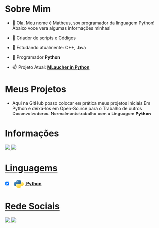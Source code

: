 # Sobre Mim
  
- 👋 Ola, Meu nome é Matheus, sou programador da linguagem Python! Abaixo voce vera
algumas informações minhas!

- 👀 Criador de scripts e Códigos

- 📖 Estudando atualmente: C++, Java

- 🐍 Programador **Python**

- 📫 Projeto Atual: **[MLaucher in Python](github.com/MatheusTgamerPro/MLaucher)**

# Meus Projetos
- Aqui na GitHub posso colocar em prática meus projetos iniciais
Em Python e deixá-los em Open-Source para o Trabalho de outros
Desenvolvedores. Normalmente trabalho com a Línguagem **Python**

# Informações
<div>
  <a href="https://github.com/MatheusTGamerPro">
  <img height="160em" src="https://github-readme-stats.vercel.app/api?username=matheustgamerpro&show_icons=true&theme=dark&include_all_commits=true&count_private=true"/>
  <img height="120em" src="https://github-readme-stats.vercel.app/api/top-langs/?username=matheustgamerpro&layout=compact&langs_count=7&theme=dark"/>
</div>
  
# Linguagems
- [x] <img align="center" alt="MatheusTGP" height="30" width="40" src="https://raw.githubusercontent.com/devicons/devicon/master/icons/python/python-original.svg"> **Python**
  
# Rede Sociais
<a href="https://www.youtube.com/c/MatheusTGamerPro%E3%83%84" target="_blank"><img src="https://img.shields.io/badge/YouTube-FF0000?style=for-the-badge&logo=youtube&logoColor=white" target="_blank"> <a href = "matheustgpcontato@gmail.com"><img src="https://img.shields.io/badge/-Gmail-%23333?style=for-the-badge&logo=gmail&logoColor=white" target="_blank"></a>
